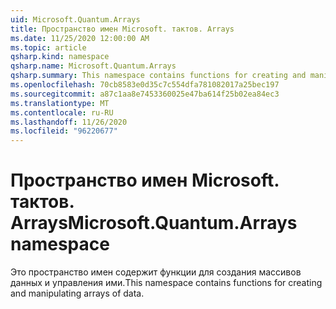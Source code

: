 ```yaml
---
uid: Microsoft.Quantum.Arrays
title: Пространство имен Microsoft. тактов. Arrays
ms.date: 11/25/2020 12:00:00 AM
ms.topic: article
qsharp.kind: namespace
qsharp.name: Microsoft.Quantum.Arrays
qsharp.summary: This namespace contains functions for creating and manipulating arrays of data.
ms.openlocfilehash: 70cb8583e0d35c7c554dfa781082017a25bec197
ms.sourcegitcommit: a87c1aa8e7453360025e47ba614f25b02ea84ec3
ms.translationtype: MT
ms.contentlocale: ru-RU
ms.lasthandoff: 11/26/2020
ms.locfileid: "96220677"
---
```

# <a name="microsoftquantumarrays-namespace"></a><span data-ttu-id="39e54-102">Пространство имен Microsoft. тактов. Arrays</span><span class="sxs-lookup"><span data-stu-id="39e54-102">Microsoft.Quantum.Arrays namespace</span></span>

<span data-ttu-id="39e54-103">Это пространство имен содержит функции для создания массивов данных и управления ими.</span><span class="sxs-lookup"><span data-stu-id="39e54-103">This namespace contains functions for creating and manipulating arrays of data.</span></span>

